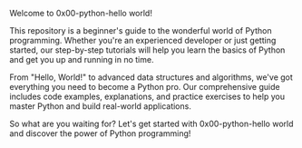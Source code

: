 Welcome to 0x00-python-hello world!

This repository is a beginner's guide to the wonderful world of Python programming. Whether you're an experienced developer or just getting started, our step-by-step tutorials will help you learn the basics of Python and get you up and running in no time.

From "Hello, World!" to advanced data structures and algorithms, we've got everything you need to become a Python pro. Our comprehensive guide includes code examples, explanations, and practice exercises to help you master Python and build real-world applications.

So what are you waiting for? Let's get started with 0x00-python-hello world and discover the power of Python programming!
